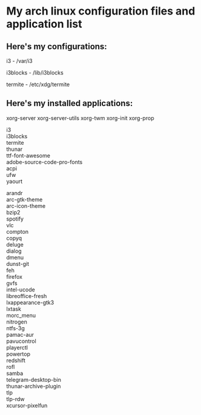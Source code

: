 # My arch linux configuration files and application list

## Here's my configurations:

i3 - /var/i3

i3blocks - /lib/i3blocks

termite - /etc/xdg/termite


## Here's my installed applications:

xorg-server xorg-server-utils xorg-twm xorg-init xorg-prop

i3  
i3blocks  
termite  
thunar  
ttf-font-awesome  
adobe-source-code-pro-fonts  
acpi  
ufw  
yaourt

arandr  
arc-gtk-theme  
arc-icon-theme  
bzip2  
spotify  
vlc  
compton  
copyq  
deluge  
dialog  
dmenu  
dunst-git  
feh  
firefox  
gvfs  
intel-ucode  
libreoffice-fresh  
lxappearance-gtk3  
lxtask  
morc_menu  
nitrogen  
ntfs-3g  
pamac-aur  
pavucontrol  
playerctl  
powertop  
redshift  
rofl  
samba  
telegram-desktop-bin  
thunar-archive-plugin  
tlp  
tlp-rdw  
xcursor-pixelfun
